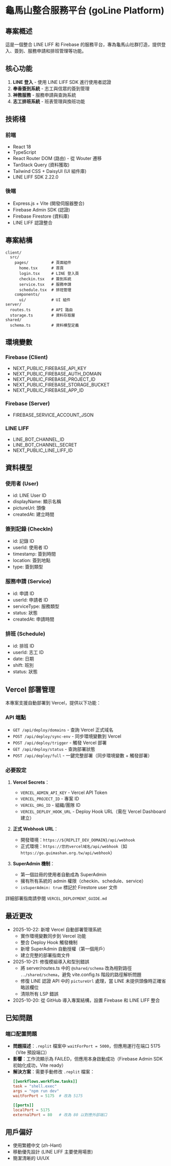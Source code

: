 # 龜馬山整合服務平台 (goLine Platform)

## 專案概述
這是一個整合 LINE LIFF 和 Firebase 的服務平台，專為龜馬山社群打造，提供登入、簽到、服務申請和排班管理等功能。

## 核心功能
1. **LINE 登入** - 使用 LINE LIFF SDK 進行使用者認證
2. **奉香簽到系統** - 志工與信眾的簽到管理
3. **神務服務** - 服務申請與查詢系統
4. **志工排班系統** - 班表管理與換班功能

## 技術棧
### 前端
- React 18
- TypeScript
- React Router DOM (路由) - 從 Wouter 遷移
- TanStack Query (資料獲取)
- Tailwind CSS + DaisyUI (UI 組件庫)
- LINE LIFF SDK 2.22.0

### 後端
- Express.js + Vite (開發伺服器整合)
- Firebase Admin SDK (認證)
- Firebase Firestore (資料庫)
- LINE LIFF 認證整合

## 專案結構
```
client/
  src/
    pages/          # 頁面組件
      home.tsx      # 首頁
      login.tsx     # LINE 登入頁
      checkin.tsx   # 簽到系統
      service.tsx   # 服務申請
      schedule.tsx  # 排班管理
    components/
      ui/           # UI 組件
server/
  routes.ts         # API 路由
  storage.ts        # 資料存取層
shared/
  schema.ts         # 資料模型定義
```

## 環境變數
### Firebase (Client)
- NEXT_PUBLIC_FIREBASE_API_KEY
- NEXT_PUBLIC_FIREBASE_AUTH_DOMAIN
- NEXT_PUBLIC_FIREBASE_PROJECT_ID
- NEXT_PUBLIC_FIREBASE_STORAGE_BUCKET
- NEXT_PUBLIC_FIREBASE_APP_ID

### Firebase (Server)
- FIREBASE_SERVICE_ACCOUNT_JSON

### LINE LIFF
- LINE_BOT_CHANNEL_ID
- LINE_BOT_CHANNEL_SECRET
- NEXT_PUBLIC_LINE_LIFF_ID

## 資料模型
### 使用者 (User)
- id: LINE User ID
- displayName: 顯示名稱
- pictureUrl: 頭像
- createdAt: 建立時間

### 簽到記錄 (CheckIn)
- id: 記錄 ID
- userId: 使用者 ID
- timestamp: 簽到時間
- location: 簽到地點
- type: 簽到類型

### 服務申請 (Service)
- id: 申請 ID
- userId: 申請者 ID
- serviceType: 服務類型
- status: 狀態
- createdAt: 申請時間

### 排班 (Schedule)
- id: 排班 ID
- userId: 志工 ID
- date: 日期
- shift: 班別
- status: 狀態

## Vercel 部署管理

本專案支援自動部署到 Vercel，提供以下功能：

### API 端點
- `GET /api/deploy/domains` - 查詢 Vercel 正式域名
- `POST /api/deploy/sync-env` - 同步環境變數到 Vercel
- `POST /api/deploy/trigger` - 觸發 Vercel 部署
- `GET /api/deploy/status` - 查詢部署狀態
- `POST /api/deploy/full` - 一鍵完整部署（同步環境變數 + 觸發部署）

### 必要設定
1. **Vercel Secrets**：
   - `VERCEL_ADMIN_API_KEY` - Vercel API Token
   - `VERCEL_PROJECT_ID` - 專案 ID
   - `VERCEL_ORG_ID` - 組織/團隊 ID
   - `VERCEL_DEPLOY_HOOK_URL` - Deploy Hook URL（需在 Vercel Dashboard 建立）

2. **正式 Webhook URL**：
   - 開發環境：`https://${REPLIT_DEV_DOMAIN}/api/webhook`
   - 正式環境：`https://您的vercel域名/api/webhook`（如 `https://go.guimashan.org.tw/api/webhook`）

3. **SuperAdmin 機制**：
   - 第一個註冊的使用者自動成為 SuperAdmin
   - 擁有所有系統的 admin 權限（checkin、schedule、service）
   - `isSuperAdmin: true` 標記於 Firestore user 文件

詳細部署指南請參閱 `VERCEL_DEPLOYMENT_GUIDE.md`

## 最近更改
- 2025-10-22: 新增 Vercel 自動部署管理系統
  - 實作環境變數同步到 Vercel 功能
  - 整合 Deploy Hook 觸發機制
  - 新增 SuperAdmin 自動授權（第一個用戶）
  - 建立完整的部署指南文件
- 2025-10-21: 修復模組導入和型別錯誤
  - 將 server/routes.ts 中的 `@shared/schema` 改為相對路徑 `../shared/schema`，避免 vite.config.ts 階段的路徑解析問題
  - 修復 LINE 認證 API 中的 `pictureUrl` 處理，當 LINE 未提供頭像時正確省略該欄位
  - 清除所有 LSP 錯誤
- 2025-10-20: 從 GitHub 導入專案結構，設置 Firebase 和 LINE LIFF 整合

## 已知問題
### 端口配置問題
- **問題描述**：`.replit` 檔案中 `waitForPort = 5000`，但應用運行在端口 5175（Vite 預設端口）
- **影響**：工作流顯示為 FAILED，但應用本身啟動成功（Firebase Admin SDK 初始化成功，Vite ready）
- **解決方案**：需要手動修改 `.replit` 檔案：
  ```toml
  [[workflows.workflow.tasks]]
  task = "shell.exec"
  args = "npm run dev"
  waitForPort = 5175  # 改為 5175

  [[ports]]
  localPort = 5175
  externalPort = 80   # 改為 80 以對應外部端口
  ```

## 用戶偏好
- 使用繁體中文 (zh-Hant)
- 移動優先設計 (LINE LIFF 主要使用場景)
- 簡潔清晰的 UI/UX
